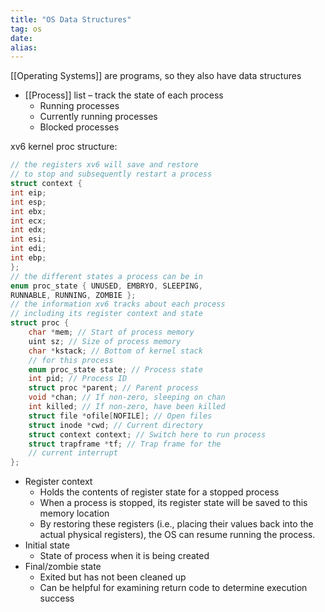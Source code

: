 ```yaml
---
title: "OS Data Structures"
tag: os
date: 
alias:
---
```


[[Operating Systems]] are programs, so they also have data structures

- [[Process]] list – track the state of each process
	- Running processes
	- Currently running processes
	- Blocked processes

xv6 kernel proc structure:
```C
// the registers xv6 will save and restore
// to stop and subsequently restart a process
struct context {
int eip;
int esp;
int ebx;
int ecx;
int edx;
int esi;
int edi;
int ebp;
};
// the different states a process can be in
enum proc_state { UNUSED, EMBRYO, SLEEPING,
RUNNABLE, RUNNING, ZOMBIE };
// the information xv6 tracks about each process
// including its register context and state
struct proc {
	char *mem; // Start of process memory
	uint sz; // Size of process memory
	char *kstack; // Bottom of kernel stack
	// for this process
	enum proc_state state; // Process state
	int pid; // Process ID
	struct proc *parent; // Parent process
	void *chan; // If non-zero, sleeping on chan
	int killed; // If non-zero, have been killed
	struct file *ofile[NOFILE]; // Open files
	struct inode *cwd; // Current directory
	struct context context; // Switch here to run process
	struct trapframe *tf; // Trap frame for the
	// current interrupt
};
```

- Register context
	- Holds the contents of register state for a stopped process
	- When a process is stopped, its register state will be saved to this memory location
	- By restoring these registers (i.e., placing their values back into the actual physical registers), the OS can resume running the process.
- Initial state
	- State of process when it is being created
- Final/zombie state
	- Exited but has not been cleaned up
	- Can be helpful for examining return code to determine execution success